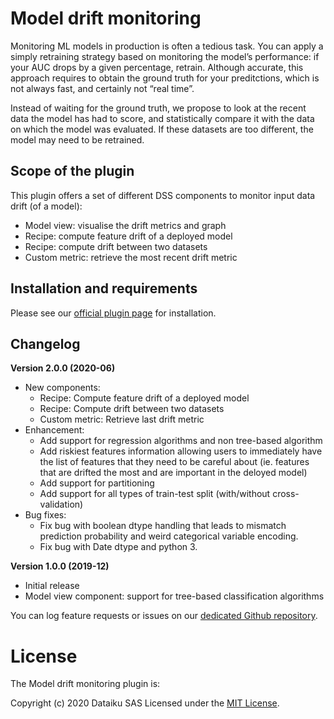 # Model drift monitoring

Monitoring ML models in production is often a tedious task. You can apply a simply retraining strategy based on monitoring the model’s performance: if your AUC drops by a given percentage, retrain. Although accurate, this approach requires to obtain the ground truth for your preditctions, which is not always fast, and certainly not “real time”.

Instead of waiting for the ground truth, we propose to look at the recent data the model has had to score, and statistically compare it with the data on which the model was evaluated. If these datasets are too different, the model may need to be retrained.


## Scope of the plugin
This plugin offers a set of different DSS components to monitor input data drift (of a model):
* Model view: visualise the drift metrics and graph
* Recipe: compute feature drift of a deployed model
* Recipe: compute drift between two datasets
* Custom metric: retrieve the most recent drift metric


## Installation and requirements

Please see our [official plugin page](https://www.dataiku.com/product/plugins/model-drift-monitoring/) for installation.

## Changelog

**Version 2.0.0 (2020-06)**
* New components: 
   * Recipe: Compute feature drift of a deployed model
   * Recipe: Compute drift between two datasets
   * Custom metric: Retrieve last drift metric
* Enhancement: 
   * Add support for regression algorithms and non tree-based algorithm
   * Add riskiest features information allowing users to immediately have the list of features that they need to be careful about (ie. features that are drifted the most and are important in the deloyed model)
   * Add support for partitioning
   * Add support for all types of train-test split (with/without cross-validation)
* Bug fixes:
   * Fix bug with boolean dtype handling that leads to mismatch prediction probability and weird categorical variable encoding.
   * Fix bug with Date dtype and python 3.

**Version 1.0.0 (2019-12)**

* Initial release
* Model view component: support for tree-based classification algorithms

You can log feature requests or issues on our [dedicated Github repository](https://github.com/dataiku/dss-plugin-model-drift/issues).

# License

The Model drift monitoring plugin is:

   Copyright (c) 2020 Dataiku SAS
   Licensed under the [MIT License](LICENSE.md).
